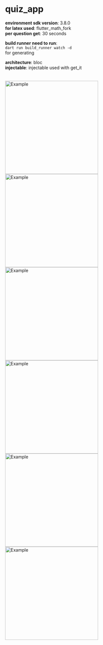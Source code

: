 # quiz_app

**environment sdk version**: 3.8.0\
**for latex used**: flutter_math_fork\
**per question get**: 30 seconds

**build runner need to run**:\
```dart run build_runner watch -d```\
for generating

**architecture**: bloc\
**injectable**: injectable used with get_it
\
\
\
<img src="https://i.ibb.co.com/PsGp7n6t/img.png" alt="Example" width="300">
<img src="https://i.ibb.co.com/G4gqTVQk/img-1.png" alt="Example" width="300">
<img src="https://i.ibb.co.com/Fk7C5wxH/img-2.png" alt="Example" width="300">
<img src="https://i.ibb.co.com/xq2WXm0y/img-3.png" alt="Example" width="300">
<img src="https://i.ibb.co.com/QjX4m02w/img-4.png" alt="Example" width="300">
<img src="https://i.ibb.co.com/LdnqW6RJ/img-5.png" alt="Example" width="300">

